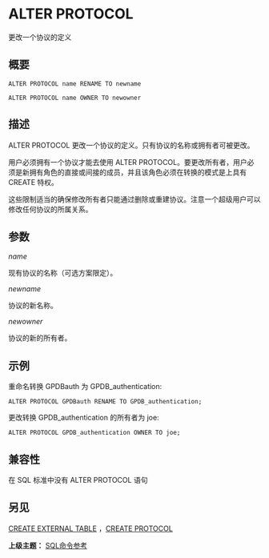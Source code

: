 # ALTER PROTOCOL

更改一个协议的定义

## 概要

```
ALTER PROTOCOL name RENAME TO newname

ALTER PROTOCOL name OWNER TO newowner
```

## 描述

ALTER PROTOCOL 更改一个协议的定义。只有协议的名称或拥有者可被更改。

用户必须拥有一个协议才能去使用 ALTER PROTOCOL。要更改所有者，用户必须是新拥有角色的直接或间接的成员，并且该角色必须在转换的模式是上具有 CREATE 特权。

这些限制适当的确保修改所有者只能通过删除或重建协议。注意一个超级用户可以修改任何协议的所属关系。

## 参数

_name_

现有协议的名称（可选方案限定）。

_newname_

协议的新名称。

_newowner_

协议的新的所有者。

## 示例

重命名转换 GPDBauth 为 GPDB\_authentication:

```
ALTER PROTOCOL GPDBauth RENAME TO GPDB_authentication;
```

更改转换 GPDB\_authentication 的所有者为 joe:

```
ALTER PROTOCOL GPDB_authentication OWNER TO joe;
```

## 兼容性

在 SQL 标准中没有 ALTER PROTOCOL 语句

## 另见

[CREATE EXTERNAL TABLE](./create-external-table.md) ，[CREATE PROTOCOL](./create-protocol.md)

**上级主题：** [SQL命令参考](./README.md)

